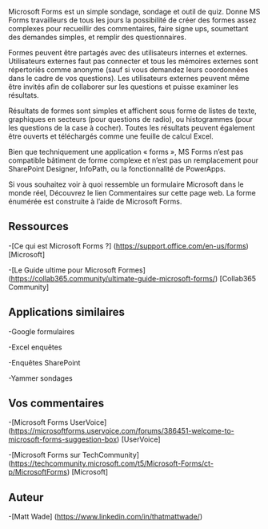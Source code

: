 
Microsoft Forms est un simple sondage, sondage et outil de quiz. Donne MS Forms
travailleurs de tous les jours la possibilité de créer des formes assez complexes pour
recueillir des commentaires, faire signe ups, soumettant des demandes simples, et
remplir des questionnaires.

Formes peuvent être partagés avec des utilisateurs internes et externes. Utilisateurs externes
faut pas connecter et tous les mémoires externes sont répertoriés comme anonyme
(sauf si vous demandez leurs coordonnées dans le cadre de vos questions).
Les utilisateurs externes peuvent même être invités afin de collaborer sur les questions et
puisse examiner les résultats.

Résultats de formes sont simples et affichent sous forme de listes de texte, graphiques en secteurs (pour
questions de radio), ou histogrammes (pour les questions de la case à cocher). Toutes les
résultats peuvent également être ouverts et téléchargés comme une feuille de calcul Excel.

Bien que techniquement une application « forms », MS Forms n’est pas compatible
bâtiment de forme complexe et n’est pas un remplacement pour SharePoint Designer,
InfoPath, ou la fonctionnalité de PowerApps.

Si vous souhaitez voir à quoi ressemble un formulaire Microsoft dans le monde réel,
Découvrez le lien Commentaires sur cette page web. La forme énumérée est construite
à l’aide de Microsoft Forms.

Ressources
---------

-[Ce qui est Microsoft Forms ?] (https://support.office.com/en-us/forms)
    \[Microsoft\]

-[Le Guide ultime pour Microsoft
    Formes] (https://collab365.community/ultimate-guide-microsoft-forms/)
    \[Collab365 Community\]

Applications similaires
------------

-Google formulaires

-Excel enquêtes

-Enquêtes SharePoint

-Yammer sondages

Vos commentaires
---------

-[Microsoft Forms UserVoice] (https://microsoftforms.uservoice.com/forums/386451-welcome-to-microsoft-forms-suggestion-box)
    \[UserVoice\]

-[Microsoft Forms sur TechCommunity] (https://techcommunity.microsoft.com/t5/Microsoft-Forms/ct-p/MicrosoftForms)
    \[Microsoft\]

Auteur
---------

-[Matt Wade] (https://www.linkedin.com/in/thatmattwade/)


